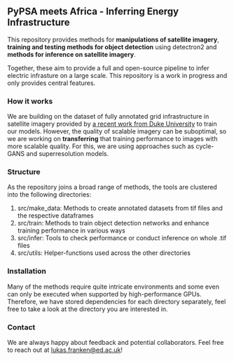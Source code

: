 ## PyPSA meets Africa - Inferring Energy Infrastructure

This repository provides methods for __manipulations of satellite imagery__, __training and testing methods for object detection__ using detectron2 and __methods for inference on satellite imagery__.

Together, these aim to provide a full and open-source pipeline to infer electric infrasture on a large scale. This repository is a work in progress and only provides central features.

### How it works

 We are building on the dataset of fully annotated grid infrastructure in satellite imagery provided by [a recent work from Duke University](https://arxiv.org/abs/2101.06390) to train our models. However, the quality of scalable imagery can be suboptimal, so we are working on __transferring__ that training performance to images with more scalable quality. For this, we are using approaches such as cycle-GANS and superresolution models.

### Structure

As the repository joins a broad range of methods, the tools are clustered into the following directories:

1. src/make_data: Methods to create annotated datasets from tif files and the respective dataframes 
2. src/train: Methods to train object detection networks and enhance training performance in various ways
3. src/infer: Tools to check performance or conduct inference on whole .tif files
4. src/utils: Helper-functions used across the other directories

### Installation

Many of the methods require quite intricate environments and some even can only be executed when supported by high-performance GPUs. Therefore, we have stored dependencies for each directory separately, feel free to take a look at the directory you are interested in.

### Contact

We are always happy about feedback and potential collaborators. Feel free to reach out at <lukas.franken@ed.ac.uk>!
